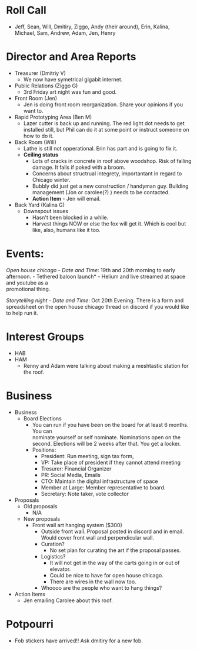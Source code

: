 # Roll Call
  - Jeff, Sean, Will, Dmitiry, Ziggo, Andy (their around), Erin, Kalina, Michael, Sam, Andrew, Adam, Jen, Henry

# Director and Area Reports
- Treasurer (Dmitriy V)
  - We now have symetrical gigabit internet. 
- Public Relations (Ziggo G)
  - 3rd Friday art night was fun and good.
- Front Room (Jen)
  - Jen is doing front room reorganization. Share your opinions if you want to.
- Rapid Prototyping Area (Ben M)
  - Lazer cutter is back up and running. The red light dot needs to get installed still, but Phil can do it at some point or instruct someone on how to do it. 
- Back Room (Will)
  - Lathe is still not opperational. Erin has part and is going to fix it.
  - **Ceiling status**
    - Lots of cracks in concrete in roof above woodshop. Risk of falling damage. It falls if poked with a broom.
    - Concerns about structrual integrety, importantant in regard to Chicago winter.
    - Bubbly did just get a new construction / handyman guy. Building management (Jon or carolee(?) ) needs to be contacted.
    - **Action Item** - Jen will email. 
- Back Yard (Kalina G)
  - Downspout issues
    - Hasn't been blocked in a while.
    - Harvest things NOW or else the fox will get it. Which is cool but like, also,          humans like it too.
# Events:
  *Open house chicago* 
    - *Date and Time*: 19th and 20th morning to early afternoon. 
    - Tethered baloon launch* - Helium and live streamed at space and youtube as a     
      promotional thing. 
    
  *Storytelling night* 
    - *Date and Time*: Oct 20th Evening.
        There is a form and spreadsheet on the open house chicago thread on discord if 
        you would like to help run it.
  
# Interest Groups
  - HAB
  - HAM
    - Renny and Adam were talking about making a meshtastic station for the roof.
# Business
  - Business
    - Board Elections
      - You can run if you have been on the board for at least 6 months. You can       
        nominate yourself or self nominate. Nominations open on the second. Elections 
        will be 2 weeks after that. You get a locker.
      - Positions:
        - President: Run meeting, sign tax form,
        - VP: Take place of president if they cannot attend meeting
        - Tresurer: Financial Organizer
        - PR: Social Media, Emails
        - CTO: Maintain the digital infrastructure of space
        - Member at Large: Member representative to board. 
        - Secretary: Note taker, vote collector
  - Proposals
    - Old proposals
      - N/A
    - New proposals
      - Front wall art hanging system ($300)
        - Outside front wall. Proposal posted in discord and in email. Would cover front wall and perpendicular wall.
        - Curation?
          - No set plan for curating the art if the proposal passes.
        - Logistics?
          - It will not get in the way of the carts going in or out of elevator.
          - Could be nice to have for open house chicago.
          - There are wires in the wall now too. 
        - Whoooo are the people who want to hang things?
  - Action Items
    - Jen emailing Carolee about this roof.
# Potpourri 
  - Fob stickers have arrived!! Ask dmitiry for a new fob. 
